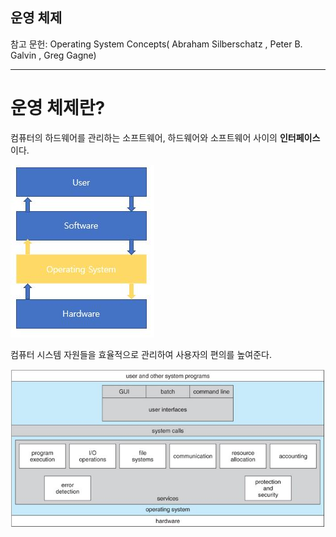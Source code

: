 ## **운영 체제**

참고 문헌: Operating System Concepts(
Abraham Silberschatz , Peter B. Galvin , Greg Gagne)

---

## <h1> 운영 체제란?

컴퓨터의 하드웨어를 관리하는 소프트웨어, 하드웨어와 소프트웨어 사이의 **인터페이스**이다.

<img src="img/OS_intro.JPG"></img><br/>

컴퓨터 시스템 자원들을 효율적으로 관리하여 사용자의 편의를 높여준다.

<img src="img/OS_service.JPG"></img><br/>
